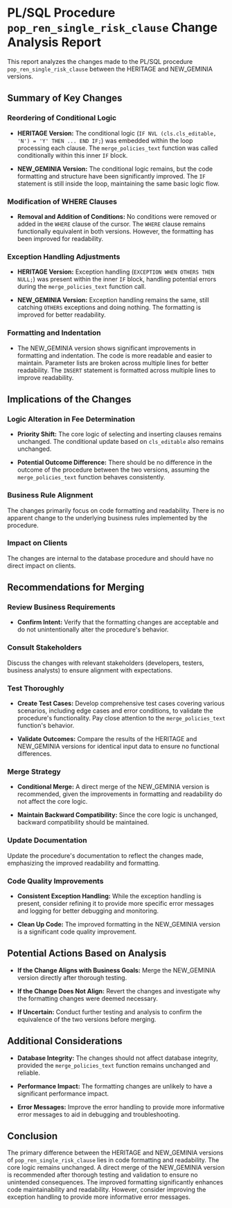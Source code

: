 # PL/SQL Procedure `pop_ren_single_risk_clause` Change Analysis Report

This report analyzes the changes made to the PL/SQL procedure `pop_ren_single_risk_clause` between the HERITAGE and NEW_GEMINIA versions.


## Summary of Key Changes

### Reordering of Conditional Logic

- **HERITAGE Version:** The conditional logic (`IF NVL (cls.cls_editable, 'N') = 'Y' THEN ... END IF;`) was embedded within the loop processing each clause.  The `merge_policies_text` function was called conditionally within this inner `IF` block.

- **NEW_GEMINIA Version:** The conditional logic remains, but the code formatting and structure have been significantly improved. The `IF` statement is still inside the loop, maintaining the same basic logic flow.

### Modification of WHERE Clauses

- **Removal and Addition of Conditions:** No conditions were removed or added in the `WHERE` clause of the cursor. The `WHERE` clause remains functionally equivalent in both versions.  However, the formatting has been improved for readability.

### Exception Handling Adjustments

- **HERITAGE Version:** Exception handling (`EXCEPTION WHEN OTHERS THEN NULL;`) was present within the inner `IF` block, handling potential errors during the `merge_policies_text` function call.

- **NEW_GEMINIA Version:** Exception handling remains the same, still catching `OTHERS` exceptions and doing nothing.  The formatting is improved for better readability.

### Formatting and Indentation

- The NEW_GEMINIA version shows significant improvements in formatting and indentation.  The code is more readable and easier to maintain.  Parameter lists are broken across multiple lines for better readability.  The `INSERT` statement is formatted across multiple lines to improve readability.


## Implications of the Changes

### Logic Alteration in Fee Determination

- **Priority Shift:** The core logic of selecting and inserting clauses remains unchanged.  The conditional update based on `cls_editable` also remains unchanged.

- **Potential Outcome Difference:** There should be no difference in the outcome of the procedure between the two versions, assuming the `merge_policies_text` function behaves consistently.

### Business Rule Alignment

The changes primarily focus on code formatting and readability. There is no apparent change to the underlying business rules implemented by the procedure.

### Impact on Clients

The changes are internal to the database procedure and should have no direct impact on clients.


## Recommendations for Merging

### Review Business Requirements

- **Confirm Intent:** Verify that the formatting changes are acceptable and do not unintentionally alter the procedure's behavior.

### Consult Stakeholders

Discuss the changes with relevant stakeholders (developers, testers, business analysts) to ensure alignment with expectations.

### Test Thoroughly

- **Create Test Cases:** Develop comprehensive test cases covering various scenarios, including edge cases and error conditions, to validate the procedure's functionality.  Pay close attention to the `merge_policies_text` function's behavior.

- **Validate Outcomes:** Compare the results of the HERITAGE and NEW_GEMINIA versions for identical input data to ensure no functional differences.

### Merge Strategy

- **Conditional Merge:** A direct merge of the NEW_GEMINIA version is recommended, given the improvements in formatting and readability do not affect the core logic.

- **Maintain Backward Compatibility:**  Since the core logic is unchanged, backward compatibility should be maintained.

### Update Documentation

Update the procedure's documentation to reflect the changes made, emphasizing the improved readability and formatting.

### Code Quality Improvements

- **Consistent Exception Handling:** While the exception handling is present, consider refining it to provide more specific error messages and logging for better debugging and monitoring.

- **Clean Up Code:** The improved formatting in the NEW_GEMINIA version is a significant code quality improvement.


## Potential Actions Based on Analysis

- **If the Change Aligns with Business Goals:** Merge the NEW_GEMINIA version directly after thorough testing.

- **If the Change Does Not Align:**  Revert the changes and investigate why the formatting changes were deemed necessary.

- **If Uncertain:** Conduct further testing and analysis to confirm the equivalence of the two versions before merging.


## Additional Considerations

- **Database Integrity:** The changes should not affect database integrity, provided the `merge_policies_text` function remains unchanged and reliable.

- **Performance Impact:** The formatting changes are unlikely to have a significant performance impact.

- **Error Messages:**  Improve the error handling to provide more informative error messages to aid in debugging and troubleshooting.


## Conclusion

The primary difference between the HERITAGE and NEW_GEMINIA versions of `pop_ren_single_risk_clause` lies in code formatting and readability.  The core logic remains unchanged.  A direct merge of the NEW_GEMINIA version is recommended after thorough testing and validation to ensure no unintended consequences.  The improved formatting significantly enhances code maintainability and readability.  However,  consider improving the exception handling to provide more informative error messages.
